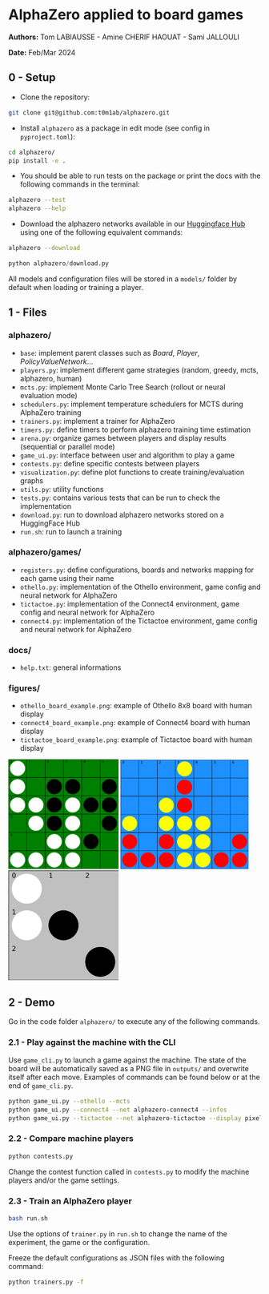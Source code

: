 # AlphaZero applied to board games

**Authors:** Tom LABIAUSSE - Amine CHERIF HAOUAT - Sami JALLOULI

**Date:** Feb/Mar 2024

## 0 - Setup

* Clone the repository:
```bash
git clone git@github.com:t0m1ab/alphazero.git
```

* Install `alphazero` as a package in edit mode (see config in `pyproject.toml`): 
```bash
cd alphazero/
pip install -e .
``` 

* You should be able to run tests on the package or print the docs with the following commands in the terminal: 
```bash
alphazero --test
alphazero --help
```

* Download the alphazero networks available in our [Huggingface Hub](https://huggingface.co/t0m1ab) using one of the following equivalent commands: 
```bash
alphazero --download
```
```python
python alphazero/download.py
``` 
All models and configuration files will be stored in a `models/` folder by default when loading or training a player.

## 1 - Files

### alphazero/
* `base`: implement parent classes such as *Board*, *Player*, *PolicyValueNetwork*...
* `players.py`: implement different game strategies (random, greedy, mcts, alphazero, human)
* `mcts.py`: implement Monte Carlo Tree Search (rollout or neural evaluation mode)
* `schedulers.py`: implement temperature schedulers for MCTS during AlphaZero training
* `trainers.py`: implement a trainer for AlphaZero
* `timers.py`: define timers to perform alphazero training time estimation
* `arena.py`: organize games between players and display results (sequential or parallel mode)
* `game_ui.py`: interface between user and algorithm to play a game
* `contests.py`: define specific contests between players
* `visualization.py`: define plot functions to create training/evaluation graphs
* `utils.py`: utility functions
* `tests.py`: contains various tests that can be run to check the implementation
* `download.py`: run to download alphazero networks stored on a HuggingFace Hub
* `run.sh`: run to launch a training

### alphazero/games/
* `registers.py`: define configurations, boards and networks mapping for each game using their name
* `othello.py`: implementation of the Othello environment, game config and neural network for AlphaZero
* `tictactoe.py`: implementation of the Connect4 environment, game config and neural network for AlphaZero
* `connect4.py`: implementation of the Tictactoe environment, game config and neural network for AlphaZero

### docs/
* `help.txt`: general informations

### figures/
* `othello_board_example.png`: example of Othello 8x8 board with human display
* `connect4_board_example.png`: example of Connect4 board with human display
* `tictactoe_board_example.png`: example of Tictactoe board with human display

<img src='./figures/othello_board_example.png' width='220'>
<img src='./figures/connect4_board_example.png' width='256'>
<img src='./figures/tictactoe_board_example.png' width='220'>

## 2 - Demo

Go in the code folder `alphazero/` to execute any of the following commands.

### 2.1 - Play against the machine with the CLI

Use `game_cli.py` to launch a game against the machine. The state of the board will be automatically saved as a PNG file in `outputs/` and overwrite itself after each move. Examples of commands can be found below or at the end of `game_cli.py`. 

```bash
python game_ui.py --othello --mcts
python game_ui.py --connect4 --net alphazero-connect4 --infos
python game_ui.py --tictactoe --net alphazero-tictactoe --display pixel --bot-starts
```

### 2.2 - Compare machine players

```bash
python contests.py
```

Change the contest function called in `contests.py` to modify the machine players and/or the game settings.

### 2.3 - Train an AlphaZero player

```bash
bash run.sh
```

Use the options of `trainer.py` in `run.sh` to change the name of the experiment, the game or the configuration.

Freeze the default configurations as JSON files with the following command:
```bash
python trainers.py -f
```
